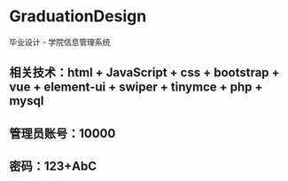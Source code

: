 # GraduationDesign
毕业设计 - 学院信息管理系统

## 相关技术：html + JavaScript + css + bootstrap + vue + element-ui + swiper + tinymce + php + mysql

## 管理员账号：10000
## 密码：123+AbC
